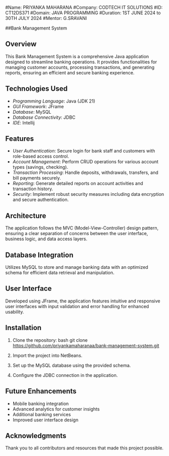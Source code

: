#Name: PRIYANKA MAHARANA
#Company: CODTECH IT SOLUTIONS
#ID: CT12DS371
#Domain: JAVA PROGRAMMING
#Duration: 1ST JUNE 2024 to 30TH JULY 2024
#Mentor: G.SRAVANI


##Bank Management System

## Overview
This Bank Management System is a comprehensive Java application designed to streamline banking operations. It provides functionalities for managing customer accounts, processing transactions, and generating reports, ensuring an efficient and secure banking experience.

## Technologies Used
- *Programming Language*: Java (JDK 21)
- *GUI Framework*: JFrame
- *Database*: MySQL
- *Database Connectivity*: JDBC
- *IDE*: Intellij

## Features
- *User Authentication*: Secure login for bank staff and customers with role-based access control.
- *Account Management*: Perform CRUD operations for various account types (savings, checking).
- *Transaction Processing*: Handle deposits, withdrawals, transfers, and bill payments securely.
- *Reporting*: Generate detailed reports on account activities and transaction history.
- *Security*: Implement robust security measures including data encryption and secure authentication.

## Architecture
The application follows the MVC (Model-View-Controller) design pattern, ensuring a clear separation of concerns between the user interface, business logic, and data access layers.

## Database Integration
Utilizes MySQL to store and manage banking data with an optimized schema for efficient data retrieval and manipulation.

## User Interface
Developed using JFrame, the application features intuitive and responsive user interfaces with input validation and error handling for enhanced usability.

## Installation
1. Clone the repository:
   bash
   git clone https://github.com/priyankamaharanaa/bank-management-system.git
   
2. Import the project into NetBeans.
3. Set up the MySQL database using the provided schema.
4. Configure the JDBC connection in the application.

## Future Enhancements
- Mobile banking integration
- Advanced analytics for customer insights
- Additional banking services
- Improved user interface design

## Acknowledgments
Thank you to all contributors and resources that made this project possible.
